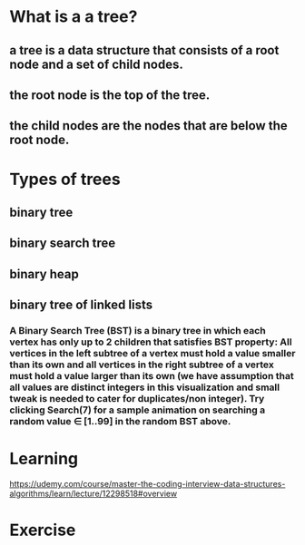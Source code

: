 # What is a a tree?

## a tree is a data structure that consists of a root node and a set of child nodes.

## the root node is the top of the tree.
## the child nodes are the nodes that are below the root node.

# Types of trees
## binary tree
## binary search tree
## binary heap
## binary tree of linked lists

### A Binary Search Tree (BST) is a binary tree in which each vertex has only up to 2 children that satisfies BST property: All vertices in the left subtree of a vertex must hold a value smaller than its own and all vertices in the right subtree of a vertex must hold a value larger than its own (we have assumption that all values are distinct integers in this visualization and small tweak is needed to cater for duplicates/non integer). Try clicking Search(7) for a sample animation on searching a random value ∈ [1..99] in the random BST above.





# Learning 

https://udemy.com/course/master-the-coding-interview-data-structures-algorithms/learn/lecture/12298518#overview



# Exercise